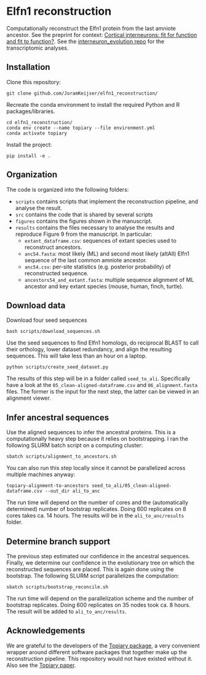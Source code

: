 # Elfn1 reconstruction
Computationally reconstruct the Elfn1 protein from the last amniote ancestor. See the preprint for context:
[Cortical interneurons: fit for function and fit to function?](https://doi.org/10.1101/2023.02.23.52967). See the [interneuron_evolution repo](https://github.com/JoramKeijser/interneuron_evolution/) for the transcriptomic analyses. 

## Installation

Clone this repository:
```
git clone github.com/JoramKeijser/elfn1_reconstruction/
```
Recreate the conda environment to install the required Python and R packages/libraries. 
```
cd elfn1_reconstruction/
conda env create --name topiary --file environment.yml
conda activate topiary
```
Install the project:
```
pip install -e .
```

## Organization
The code is organized into the following folders:

- `scripts` contains scripts that implement the reconstruction pipeline, and analyse the result. 
- `src` contains the code that is shared by several scripts
- `figures` contains the figures shown in the manuscript. 
- `results` contains the files necessary to analyse the results and reproduce Figure 9 from the manuscript. In particular:
   - `extant_dataframe.csv`: sequences of extant species used to reconstruct ancestors. 
   - `anc54.fasta`: most likely (ML) and second most likely (altAll) Elfn1 sequence of the last common amniote ancestor. 
   - `anc54.csv`: per-site statistics (e.g. posterior probability) of reconstructed sequence.
   - `ancestors54_and_extant.fasta`: multiple sequence alignment of ML ancestor and key extant species (mouse, human, finch, turtle).

## Download data
Download four seed sequences 
```
bash scripts/download_sequences.sh
```
Use the seed sequences to find Elfn1 homologs, do reciprocal BLAST to call their orthology, lower dataset redundancy, and align the resulting sequences. 
This will take less than an hour on a laptop.
```
python scripts/create_seed_dataset.py
```
The results of this step will be in a folder called `seed_to_ali`. Specifically have a look at the `05_clean-aligned-dataframe.csv` and `06_alignment.fasta` files. The former is the input for the next step, the latter can be viewed in an alignment viewer. 

## Infer ancestral sequences
Use the aligned sequences to infer the ancestral proteins. This is a computationally heavy step because it relies on bootstrapping. I ran the following SLURM batch script on a computing cluster: 
```
sbatch scripts/alignment_to_ancestors.sh 
```
You can also run this step locally since it cannot be parallelized across multiple machines anyway:
```
topiary-alignment-to-ancestors seed_to_ali/05_clean-aligned-dataframe.csv --out_dir ali_to_anc 
```
The run time will depend on the number of cores and the (automatically determined) number of bootstrap replicates. Doing 600 replicates on 8 cores takes ca. 14 hours. The results will be in the `ali_to_anc/results` folder. 

## Determine branch support
The previous step estimated our confidence in the ancestral sequences. Finally, we determine our confidence in the evolutionary tree on which the reconstructed sequences are placed. This is again done using the bootstrap. The following SLURM script parallelizes the computation:
```
sbatch scripts/bootstrap_reconcile.sh 
```
The run time will depend on the parallelization scheme and the number of bootstrap replicates. Doing 600 replicates on 35 nodes took ca. 8 hours. The result will be added to `ali_to_anc/results`. 

## Acknowledgements 

We are grateful to the developers of the [Topiary package](https://topiary-asr.readthedocs.io/), a very convenient wrapper around different software packages that together make up the reconstruction pipeline. This repository would not have existed without it. Also see the [Topiary paper](https://doi.org/10.1002/pro.4551). 
